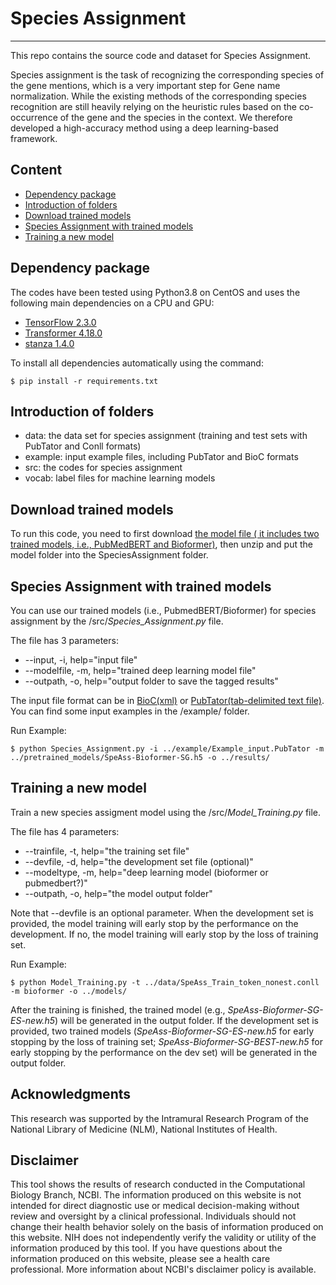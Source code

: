 # Species Assignment
***
This repo contains the source code and dataset for Species Assignment.

Species assignment is the task of recognizing the corresponding species of the gene mentions, which is a very important step for Gene name normalization. While the existing methods of the corresponding species recognition are still heavily relying on the heuristic rules based on the co-occurrence of the gene and the species in the context. We therefore developed a high-accuracy method using a deep learning-based framework.


## Content
- [Dependency package](#package)
- [Introduction of folders](#intro)
- [Download trained models](#model)
- [Species Assignment with trained models](#tagging)
- [Training a new model](#training)


## Dependency package
<a name="package"></a>
The codes have been tested using Python3.8 on CentOS and uses the following main dependencies on a CPU and GPU:
- [TensorFlow 2.3.0](https://www.tensorflow.org/)
- [Transformer 4.18.0](https://huggingface.co/docs/transformers/installation)
- [stanza 1.4.0](stanfordnlp.github.io/stanza/)


To install all dependencies automatically using the command:

    $ pip install -r requirements.txt

## Introduction of folders
<a name="intro"></a>

- data: the data set for species assignment (training and test sets with PubTator and Conll formats)
- example: input example files, including PubTator and BioC formats
- src: the codes for species assignment
- vocab: label files for machine learning models


## Download trained models
<a name="model"></a>
To run this code, you need to first download [the model file ( it includes two trained models, i.e., PubMedBERT and Bioformer)](https://ftp.ncbi.nlm.nih.gov/pub/lu/BC7DrugProt/speass_trained_models.zip), then unzip and put the model folder into the SpeciesAssignment folder.


## Species Assignment with trained models
<a name="tagging"></a>
You can use our trained models (i.e., PubmedBERT/Bioformer) for species assignment by the  /src/*Species_Assignment.py* file.

The file has 3 parameters:

- --input, -i, help="input file"
- --modelfile, -m, help="trained deep learning model file"
- --outpath, -o, help="output folder to save the tagged results"

The input file format can be in [BioC(xml)](bioc.sourceforge.net) or [PubTator(tab-delimited text file)](ncbi.nlm.nih.gov/research/pubtator/). You can find some input examples in the /example/ folder.

Run Example:

    $ python Species_Assignment.py -i ../example/Example_input.PubTator -m ../pretrained_models/SpeAss-Bioformer-SG.h5 -o ../results/



## Training a new model
<a name="training"></a>
Train a new species assigment model using the /src/*Model_Training.py* file.

The file has 4 parameters:

- --trainfile, -t, help="the training set file"
- --devfile, -d, help="the development set file (optional)"
- --modeltype, -m, help="deep learning model (bioformer or pubmedbert?)"
- --outpath, -o, help="the model output folder"

Note that --devfile is an optional parameter. When the development set is provided, the model training will early stop by the performance on the development. If no, the model training will early stop by the loss of training set. 

Run Example:

    $ python Model_Training.py -t ../data/SpeAss_Train_token_nonest.conll -m bioformer -o ../models/

After the training is finished, the trained model (e.g., *SpeAss-Bioformer-SG-ES-new.h5*) will be generated in the output folder. If the development set is provided, two trained models (*SpeAss-Bioformer-SG-ES-new.h5* for early stopping by the loss of training set; *SpeAss-Bioformer-SG-BEST-new.h5* for early stopping by the performance on the dev set) will be generated in the output folder.


## Acknowledgments
This research was supported by the Intramural Research Program of the National Library of Medicine (NLM), National Institutes of Health.

## Disclaimer
This tool shows the results of research conducted in the Computational Biology Branch, NCBI. The information produced on this website is not intended for direct diagnostic use or medical decision-making without review and oversight by a clinical professional. Individuals should not change their health behavior solely on the basis of information produced on this website. NIH does not independently verify the validity or utility of the information produced by this tool. If you have questions about the information produced on this website, please see a health care professional. More information about NCBI's disclaimer policy is available.
